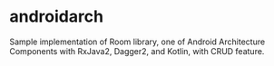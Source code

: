# androidarch

Sample implementation of Room library, one of Android Architecture Components with RxJava2, Dagger2, and Kotlin, with CRUD feature.
